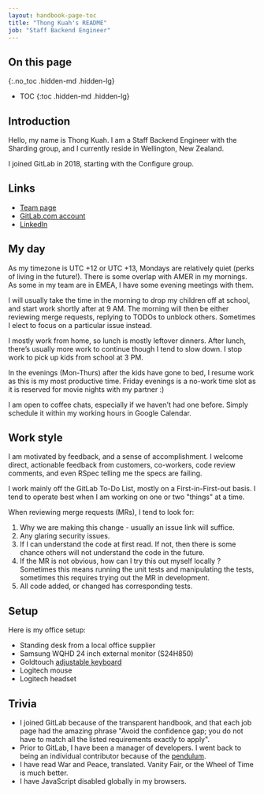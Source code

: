 ```yaml
---
layout: handbook-page-toc
title: "Thong Kuah's README"
job: "Staff Backend Engineer"
---
```


## On this page
{:.no_toc .hidden-md .hidden-lg}

- TOC
{:toc .hidden-md .hidden-lg}

## Introduction

Hello, my name is Thong Kuah. I am a Staff Backend Engineer with the Sharding group, and I currently reside in Wellington, New Zealand.

I joined GitLab in 2018, starting with the Configure group.

## Links

* [Team page](https://about.gitlab.com/company/team/#tkuah)
* [GitLab.com account](https://gitlab.com/tkuah)
* [LinkedIn](https://www.linkedin.com/in/thong-kuah/)

## My day

As my timezone is UTC +12 or UTC +13, Mondays are relatively quiet (perks of living in the future!). There is some overlap with AMER in my mornings. As some in my team are in EMEA, I have some evening meetings with them.

I will usually take the time in the morning to drop my children off at school, and start work shortly after at 9 AM. The morning will then be either reviewing merge requests, replying to TODOs to unblock others. Sometimes I elect to focus on a particular issue instead.

I mostly work from home, so lunch is mostly leftover dinners. After lunch, there’s usually more work to continue though I tend to slow down. I stop work to pick up kids from school at 3 PM.

In the evenings (Mon-Thurs) after the kids have gone to bed, I resume work as this is my most productive time. Friday evenings is a no-work time slot as it is reserved for movie nights with my partner :)

I am open to coffee chats, especially if we haven’t had one before. Simply schedule it within my working hours in Google Calendar.

## Work style

I am motivated by feedback, and a sense of accomplishment. I welcome direct, actionable feedback from customers, co-workers, code review comments, and even RSpec telling me the specs are failing.

I work mainly off the GitLab To-Do List, mostly on a First-in-First-out basis. I tend to operate best when I am working on one or two "things" at a time.

When reviewing merge requests (MRs), I tend to look for:

1. Why we are making this change - usually an issue link will suffice.
1. Any glaring security issues.
1. If I can understand the code at first read. If not, then there is some chance others will not understand the code in the future.
1. If the MR is not obvious, how can I try this out myself locally ? Sometimes this means running the unit tests and manipulating the tests, sometimes this requires trying out the MR in development.
1. All code added, or changed has corresponding tests.

## Setup

Here is my office setup:

- Standing desk from a local office supplier
- Samsung WQHD 24 inch external monitor (S24H850)
- Goldtouch [adjustable keyboard](https://shop.goldtouch.com/products/goldtouch-v2-adjustable-comfort-keyboard-pc-and-mac-compatible-usb)
- Logitech mouse
- Logitech headset

## Trivia

- I joined GitLab because of the transparent handbook, and that each job page had the amazing phrase "Avoid the confidence gap; you do not have to match all the listed requirements exactly to apply".
- Prior to GitLab, I have been a manager of developers. I went back to being an individual contributor because of the [pendulum](https://charity.wtf/2017/05/11/the-engineer-manager-pendulum/).
- I have read War and Peace, translated. Vanity Fair, or the Wheel of Time is much better.
- I have JavaScript disabled globally in my browsers.
